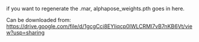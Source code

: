 if you want to regenerate the .mar, alphapose_weights.pth goes in here.

Can be downloaded from:
https://drive.google.com/file/d/1gcgCci8EYliqcp0IWLCRMl7vB7nKB6Vt/view?usp=sharing